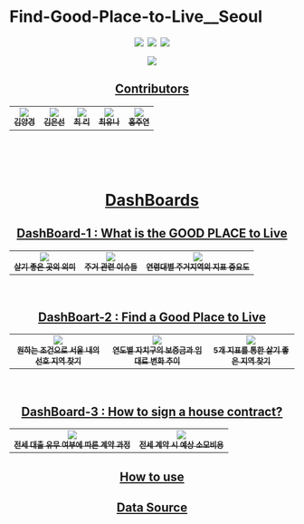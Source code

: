 # Find-Good-Place-to-Live__Seoul
<h4 align='center'>
<p>
<a href="https://public.tableau.com/app/profile/.34638457/viz/2_16420797630940/78page"><img src="https://img.shields.io/badge/Tableau Public-E97627?style=flat-square&logo=Tableau&logoColor=white&link=https://public.tableau.com/app/profile/.34638457/viz/2_16420797630940/78page"/></a>&nbsp
<a href="https://boaz16-viz-adv.github.io/Web//"><img src="https://img.shields.io/badge/Website-181717?style=flat-square&logo=GitHub&logoColor=white&link=https://boaz16-viz-adv.github.io/Web//"/></a>&nbsp
<img src="https://img.shields.io/badge/Instagram-E4405F?style=flat-square&logo=Instagram&logoColor=white"/>
</p>

  <tr>
    <td align="center"> <a href="https://boaz16-viz-adv.github.io/Web//"><img src="https://user-images.githubusercontent.com/65180076/149660958-c6593077-fa63-4419-a459-8e74cb77c41c.png"></td>
  </tr>
<br>

## Contributors
<table>
  <tr>
      <td align="center"><a href="https://github.com/hkyoyj2yk"><img src="https://user-images.githubusercontent.com/65180076/149651230-9cd80d86-431e-4044-96b8-09d1a3f44bd4.png"><br /><sub><b>김양경</b></sub></td>
      <td align="center"><a href="https://github.com/sun1187"><img src="https://user-images.githubusercontent.com/65180076/149651240-7861c331-d40b-4dac-acde-2e73dce2deac.jpg"><br /><sub><b>김은선</b></sub></td>
      <td align="center"><a href="https://github.com/ChoiRhee"><img src="https://user-images.githubusercontent.com/65180076/149651288-175430bd-0d83-4ca5-83a5-2094602d5e9d.png"><br /><sub><b>최  리</b></sub></td>
      <td align="center"><a href="https://github.com/milkyuna"><img src="https://user-images.githubusercontent.com/65180076/149651265-770480c9-e52b-4ede-9555-c529be870455.png"><br /><sub><b>최유나</b></sub></td> 
      <td align="center"><a href="https://github.com/hongjennny"><img src="https://user-images.githubusercontent.com/65180076/149651258-b136ce53-14be-4490-83bb-375d67e2cdfd.png"><br /><sub><b>홍주연</b></sub></td>
  </tr>
</table>
<br>
<br>
<br>

# DashBoards
## DashBoard-1 : What is the GOOD PLACE to Live
<table>
  <tr>
    <td align="center"><img src="https://user-images.githubusercontent.com/65180076/149661085-29e21803-ea44-4a2e-ad8e-623c093d4a29.png"><br /><sub><b>살기 좋은 곳의 의미</b></sub></td>
    <td align="center"><img src="https://user-images.githubusercontent.com/65180076/149661155-6fcf2c64-662d-4d79-84a7-800417098a5c.png"><br /><sub><b>주거 관련 이슈들</b></sub></td>
    <td align="center"><img src="https://user-images.githubusercontent.com/65180076/149661173-fbb1c251-97e4-4c50-86f1-38d72f493ffd.png"><br /><sub><b>연령대별 주거지역의 지표 중요도</b></sub></td>      
  </tr>
</table>
<br>

## DashBoart-2 : Find a Good Place to Live
<table>
  <tr>
    <td align="center"><img src="https://user-images.githubusercontent.com/65180076/149661348-dcfe850f-2677-4f86-a7a5-c2b8fe7f8158.png"><br /><sub><b>원하는 조건으로 서울 내의 선호 지역 찾기</b></sub></td>
    <td align="center"><img src="https://user-images.githubusercontent.com/65180076/149661387-dfca44e4-bb09-47d0-990a-5bf13592ef99.png"><br /><sub><b>연도별 자치구의 보증금과 임대료 변화 추이</b></sub></td>
    <td align="center"><img src="https://user-images.githubusercontent.com/65180076/149661415-c34db917-c655-400b-a09c-d210a2aaf067.png"><br /><sub><b>5개 지표를 통한 살기 좋은 지역 찾기</b></sub></td>      
  </tr>
</table>
<br>

## DashBoard-3 : How to sign a house contract?
<table>
  <tr>
    <td align="center"><img src="https://user-images.githubusercontent.com/65180076/149661294-6d1d3f80-ee14-4c16-aa0d-a711c0173625.png"><br /><sub><b>전세 대출 유무 여부에 따른 계약 과정</b></sub></td>
    <td align="center"><img src="https://user-images.githubusercontent.com/65180076/149661308-a311dd37-f3ef-40ed-a12f-c2527a7399e0.png"><br /><sub><b>전세 계약 시 예상 소모비용</b></sub></td>   
  </tr>
</table>


## How to use


## Data Source
